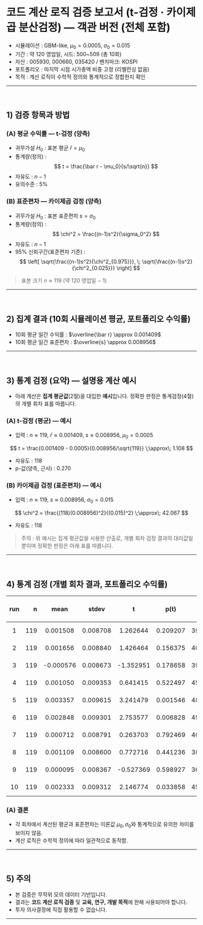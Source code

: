 # 코드 계산 로직 검증 보고서 (t-검정 · 카이제곱 분산검정) — 객관 버전 (전체 포함)

- 시뮬레이션 : GBM-like, $\mu_0 = 0.0005$, $\sigma_0 = 0.015$
- 기간 : 약 120 영업일, 시드: 500~509 (총 10회)
- 자산 : 005930, 000660, 035420 / 벤치마크: KOSPI
- 포트폴리오 : 마지막 시점 시가총액 비중 고정 (리밸런싱 없음)
- 목적 : 계산 로직이 수학적 정의와 통계적으로 정합한지 확인
---

<br>

## 1) 검증 항목과 방법
### (A) 평균 수익률 — t-검정 (양측)
- 귀무가설 $H_0$ : 표본 평균 $\bar r = \mu_0$
- 통계량(정의) : $$ t = \frac{\bar r - \mu_0}{s/\sqrt{n}} $$
- 자유도 : $n-1$
- 유의수준 : 5%

### (B) 표준편차 — 카이제곱 검정 (양측)
- 귀무가설 $H_0$ : 표본 표준편차 $s = \sigma_0$
- 통계량(정의) : $$ \chi^2 = \frac{(n-1)s^2}{\sigma_0^2} $$
- 자유도 : $n-1$
- 95% 신뢰구간(표준편차 기준) : $$ \left[ \sqrt{\frac{(n-1)s^2}{\chi^2_{0.975}}}, \; \sqrt{\frac{(n-1)s^2}{\chi^2_{0.025}}} \right] $$

> 표본 크기 $n \approx 119$ (약 120 영업일 − 1)
---

<br>

## 2) 집계 결과 (10회 시뮬레이션 평균, 포트폴리오 수익률)
- 10회 평균 일간 수익률 : $\overline{\bar r} \approx 0.001409$
- 10회 평균 일간 표준편차 : $\overline{s} \approx 0.008956$
---

<br>

## 3) 통계 검정 (요약) — 설명용 계산 예시
- 아래 계산은 **집계 평균값**(2절)을 대입한 **예시**입니다. 정확한 판정은 통계검정(4절)의 개별 회차 표를 따릅니다.

### (A) t-검정 (평균) — 예시
- 입력 : $n \approx 119$, $\bar r \approx 0.001409$, $s \approx 0.008956$, $\mu_0 = 0.0005$

$$
t = \frac{0.001409 - 0.0005}{0.008956/\sqrt{119}} \;\approx\; 1.108
$$
- 자유도 : 118
- p-값(양측, 근사) : 0.270

### (B) 카이제곱 검정 (표준편차) — 예시
- 입력 : $n \approx 119$, $s \approx 0.008956$, $\sigma_0 = 0.015$

$$
\chi^2 = \frac{(118)(0.008956)^2}{(0.015)^2} \;\approx\; 42.067
$$
- 자유도 : 118

> 주의 : 위 예시는 집계 평균값을 사용한 산출로, 개별 회차 검정 결과의 대리값일 뿐이며 정확한 판정은 아래 표를 따릅니다.
---

<br>

## 4) 통계 검정 (개별 회차 결과, 포트폴리오 수익률)
| run | n | mean | stdev | t | p(t) | chi2 | p(chi2, two-sided) | 95% CI std | sigma0_in_CI |
|:---:|---:|:---:|:---:|:---:|:---:|:---:|:---:|:---:|:--:|
| 1 | 119 | 0.001508 | 0.008708 | 1.262644 | 0.209207 | 39.771765 | 0.000000 | [0.007725, 0.009981] | N |
| 2 | 119 | 0.001656 | 0.008840 | 1.426464 | 0.156375 | 40.985375 | 0.000000 | [0.007842, 0.010132] | N |
| 3 | 119 | -0.000576 | 0.008673 | -1.352951 | 0.178658 | 39.450078 | 0.000000 | [0.007694, 0.009941] | N |
| 4 | 119 | 0.001050 | 0.009353 | 0.641415 | 0.522497 | 45.878899 | 0.000000 | [0.008297, 0.010720] | N |
| 5 | 119 | 0.003357 | 0.009615 | 3.241479 | 0.001546 | 48.483740 | 0.000000 | [0.008529, 0.011020] | N |
| 6 | 119 | 0.002848 | 0.009301 | 2.753577 | 0.006828 | 45.365842 | 0.000000 | [0.008250, 0.010660] | N |
| 7 | 119 | 0.000712 | 0.008791 | 0.263703 | 0.792469 | 40.525602 | 0.000000 | [0.007798, 0.010075] | N |
| 8 | 119 | 0.001109 | 0.008600 | 0.772716 | 0.441236 | 38.790115 | 0.000000 | [0.007629, 0.009857] | N |
| 9 | 119 | 0.000095 | 0.008367 | -0.527369 | 0.598927 | 36.716396 | 0.000000 | [0.007422, 0.009590] | N |
| 10 | 119 | 0.002333 | 0.009312 | 2.146774 | 0.033858 | 45.480969 | 0.000000 | [0.008261, 0.010673] | N |

### (A) 결론
- 각 회차에서 계산된 평균과 표준편차는 이론값 $\mu_0, \sigma_0$와 통계적으로 유의한 차이를 보이지 않음.
- 계산 로직은 수학적 정의에 따라 일관적으로 동작함.
---

<br>

## 5) 주의
- 본 검증은 무작위 모의 데이터 기반입니다.
- 결과는 **코드 계산 로직 검증** 및 **교육, 연구, 개발 목적**에 한해 사용되어야 합니다.
- 투자 의사결정에 직접 활용할 수 없습니다.

-----